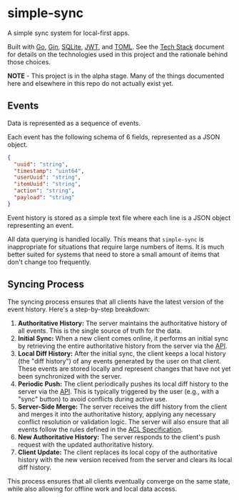 # simple-sync
A simple sync system for local-first apps. 

Built with [Go](https://go.dev/), [Gin](https://github.com/gin-gonic/gin), [SQLite](https://www.sqlite.org/index.html), [JWT](https://jwt.io/), and [TOML](https://toml.io/en/). See the [Tech Stack](docs/tech-stack.md) document for details on the technologies used in this project and the rationale behind those choices.

**NOTE** - This project is in the alpha stage. Many of the things documented here and elsewhere in this repo do not actually exist yet.

## Events

Data is represented as a sequence of events.

Each event has the following schema of 6 fields, represented as a JSON object.

```json
{
  "uuid": "string",
  "timestamp": "uint64",
  "userUuid": "string",
  "itemUuid": "string",
  "action": "string",
  "payload": "string"
}
```

Event history is stored as a simple text file where each line is a JSON object representing an event.

All data querying is handled locally. This means that `simple-sync` is inappropriate for situations that require large numbers of items. It is much better suited for systems that need to store a small amount of items that don't change too frequently.

## Syncing Process

The syncing process ensures that all clients have the latest version of the event history. Here's a step-by-step breakdown:

1.  **Authoritative History:** The server maintains the authoritative history of all events. This is the single source of truth for the data.
2.  **Initial Sync:** When a new client comes online, it performs an initial sync by retrieving the entire authoritative history from the server via the [API](docs/api.md).
3.  **Local Diff History:** After the initial sync, the client keeps a local history (the "diff history") of any events generated by the user on that client. These events are stored locally and represent changes that have not yet been synchronized with the server.
4.  **Periodic Push:** The client periodically pushes its local diff history to the server via the [API](docs/api.md). This is typically triggered by the user (e.g., with a "sync" button) to avoid conflicts during active use.
5.  **Server-Side Merge:** The server receives the diff history from the client and merges it into the authoritative history, applying any necessary conflict resolution or validation logic. The server will also ensure that all events follow the rules defined in the [ACL Specification](docs/acl.md).
6.  **New Authoritative History:** The server responds to the client's push request with the updated authoritative history.
7.  **Client Update:** The client replaces its local copy of the authoritative history with the new version received from the server and clears its local diff history.

This process ensures that all clients eventually converge on the same state, while also allowing for offline work and local data access.
